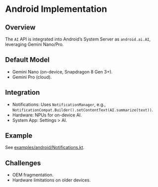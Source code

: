 # Android Implementation

## Overview
The `AI` API is integrated into Android’s System Server as `android.ai.AI`, leveraging Gemini Nano/Pro.

## Default Model
- Gemini Nano (on-device, Snapdragon 8 Gen 3+).
- Gemini Pro (cloud).

## Integration
- Notifications: Uses `NotificationManager`, e.g., `NotificationCompat.Builder().setContentText(AI.summarize(text))`.
- Hardware: NPUs for on-device AI.
- System App: Settings > AI.

## Example
See [examples/android/Notifications.kt](../../examples/android/Notifications.kt).

## Challenges
- OEM fragmentation.
- Hardware limitations on older devices.